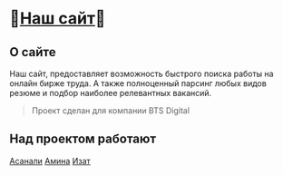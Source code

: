 # 💖[Наш сайт](https://bts-resumes.herokuapp.com)💖

## О сайте

Наш сайт, предоставляет возможность быстрого поиска работы на онлайн бирже труда. А также полноценный парсинг любых видов резюме и подбор наиболее релевантных вакансий. 

> Проект сделан для компании BTS Digital

## Над проектом работают
[Асанали](https://github.com/krax1337)
[Амина](https://github.com/qwerty-ace)
[Изат](https://github.com/izatkhamiyev)

